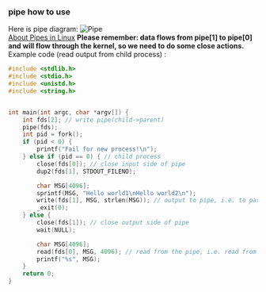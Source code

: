 ### pipe how to use
Here is pipe diagram:
![Pipe](http://tldp.org/LDP/lpg/img4.gif "Pipe")    
[About Pipes in Linux](http://tldp.org/LDP/lpg/node10.html#SECTION00721000000000000000)
**Please remember: data flows from pipe[1] to pipe[0] and will flow through the kernel, so we need to do some close actions.**    
Example code (read output from child process) :     
```c
#include <stdlib.h>
#include <stdio.h>
#include <unistd.h>
#include <string.h>


int main(int argc, char *argv[]) {
    int fds[2]; // write pipe(child->parent)
    pipe(fds);
    int pid = fork();
    if (pid < 0) {
        printf("Fail for new process!\n");
    } else if (pid == 0) { // child process
        close(fds[0]); // close input side of pipe
        dup2(fds[1], STDOUT_FILENO);

        char MSG[4096];
        sprintf(MSG, "Hello world1\nHello world2\n");
        write(fds[1], MSG, strlen(MSG)); // output to pipe, i.e. to parent process's pipe
        _exit(0);
    } else {
        close(fds[1]); // close output side of pipe
        wait(NULL);

        char MSG[4096];
        read(fds[0], MSG, 4096); // read from the pipe, i.e. read from child process's output
        printf("%s", MSG);
    }
    return 0;
}
```
